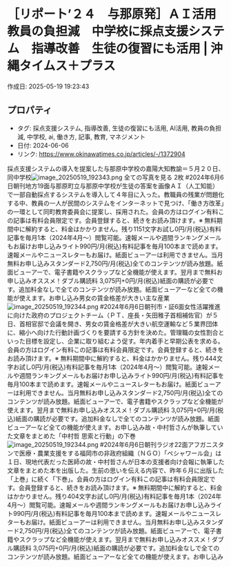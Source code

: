 # ［リポート’２４　与那原発］ＡＩ活用　教員の負担減　中学校に採点支援システム　指導改善　生徒の復習にも活用 | 沖縄タイムス＋プラス

作成日: 2025-05-19 19:23:43

## プロパティ

- タグ: 採点支援システム, 指導改善, 生徒の復習にも活用, AI活用, 教員の負担減, 中学校, ai, 働き方, 記事, 教育, マネジメント
- 日付: 2024-06-06
- リンク: https://www.okinawatimes.co.jp/articles/-/1372904

採点支援システムの導入を提案した与那原中学校の嘉陽大知教諭＝５月２０日、同中学校![image_20250519_192343.png](../assets/image_20250519_192343.png)
 全ての写真を見る 2枚 #2024年6月6日朝刊地方19面与那原町立与那原中学校が生徒の答案を画像ＡＩ（人工知能）で一部自動採点するシステムを導入して４年目に入った。教職員の残業が問題化する中、教員の一人が民間のシステムをインターネットで見つけ、「働き方改革」の一環として同町教育委員会に提案し、採用された。会員の方はログイン有料この記事は有料会員限定です。会員登録すると、続きをお読み頂けます。※ 無料期間中に解約すると、料金はかかりません。残り1151文字お試し0円/月(税込)有料記事を毎月1本（2024年4月～）閲覧可能。速報メールや週間ランキングメールもお届けお申し込みライト990円/月(税込)有料記事を毎月100本まで読めます。速報メールやニュースレターもお届け。紙面ビューアーは利用できません。当月無料お申し込みスタンダード2,750円/月(税込)全てのコンテンツが読み放題。紙面ビューアーで、電子書籍やスクラップなど全機能が使えます。翌月まで無料お申し込みオススメ！ダブル購読料 3,075円+0円/月(税込)紙面の購読が必要です。追加料金なしで全てのコンテンツが読み放題。紙面ビューアーなど全ての機能が使えます。お申し込み男女の賃金格差が大きい主な産業![image_20250519_192344.png](../assets/image_20250519_192344.png)
#2024年6月6日朝刊市・証6面女性活躍推進に向けた政府のプロジェクトチーム（ＰＴ、座長・矢田稚子首相補佐官）が５日、首相官邸で会議を開き、男女の賃金格差が大きい航空運輸など５業界団体に、縮小へ向けた行動計画づくりを要請する方針を決めた。管理職の女性割合といった目標を設定し、企業に取り組むよう促す。年内着手と早期公表を求める。会員の方はログイン有料この記事は有料会員限定です。会員登録すると、続きをお読み頂けます。※ 無料期間中に解約すると、料金はかかりません。残り444文字お試し0円/月(税込)有料記事を毎月1本（2024年4月～）閲覧可能。速報メールや週間ランキングメールもお届けお申し込みライト990円/月(税込)有料記事を毎月100本まで読めます。速報メールやニュースレターもお届け。紙面ビューアーは利用できません。当月無料お申し込みスタンダード2,750円/月(税込)全てのコンテンツが読み放題。紙面ビューアーで、電子書籍やスクラップなど全機能が使えます。翌月まで無料お申し込みオススメ！ダブル購読料 3,075円+0円/月(税込)紙面の購読が必要です。追加料金なしで全てのコンテンツが読み放題。紙面ビューアーなど全ての機能が使えます。お申し込み故・中村哲さんが執筆していた文章をまとめた「中村哲 思索と行動」の下巻![image_20250519_192344.png](../assets/image_20250519_192344.png)
#2024年6月6日朝刊ラジオ22面アフガニスタンで医療・農業支援をする福岡市の非政府組織（ＮＧＯ）「ペシャワール会」は１日、現地代表だった医師の故・中村哲さんが日本の支援者向け会報に執筆した文章をまとめた本を出版した。生前の思いを伝える内容で、昨年６月に出版した「上巻」に続く「下巻」。会員の方はログイン有料この記事は有料会員限定です。会員登録すると、続きをお読み頂けます。※ 無料期間中に解約すると、料金はかかりません。残り404文字お試し0円/月(税込)有料記事を毎月1本（2024年4月～）閲覧可能。速報メールや週間ランキングメールもお届けお申し込みライト990円/月(税込)有料記事を毎月100本まで読めます。速報メールやニュースレターもお届け。紙面ビューアーは利用できません。当月無料お申し込みスタンダード2,750円/月(税込)全てのコンテンツが読み放題。紙面ビューアーで、電子書籍やスクラップなど全機能が使えます。翌月まで無料お申し込みオススメ！ダブル購読料 3,075円+0円/月(税込)紙面の購読が必要です。追加料金なしで全てのコンテンツが読み放題。紙面ビューアーなど全ての機能が使えます。お申し込み
